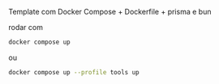 Template com Docker Compose + Dockerfile + prisma e bun

rodar com

```bash
docker compose up 
```

ou 

```bash
docker compose up --profile tools up
``` 